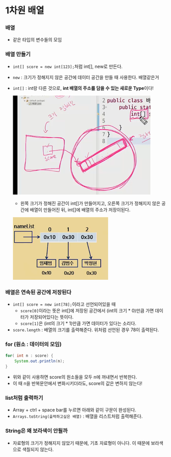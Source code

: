 # 1차원 배열

### 배열

- 같은 타입의 변수들의 모임



### 배열 만들기

- `int[] score = new int[123];`처럼 int[], new로 만든다.

- `new` : 크기가 정해지지 않은 공간에 데이터 공간을 만들 때 사용한다. 배열같은거

- `int[]` : int랑 다른 것으로, **int 배열의 주소를 담을 수 있는 새로운 Type**이다!

  ![image-20220403121129372](1%EC%B0%A8%EC%9B%90%EB%B0%B0%EC%97%B4.assets/image-20220403121129372.png) 

  - 왼쪽 크기가 정해진 공간이 int[]가 만들어지고, 오른쪽 크기가 정해지지 않은 공간에 배열이 만들어진 뒤, int[]에 배열의 주소가 저장이된다.
  
  ![image-20220403133532321](1%EC%B0%A8%EC%9B%90%EB%B0%B0%EC%97%B4.assets/image-20220403133532321.png) 



###  배열은 연속된 공간에 저장된다

- `int[] score = new int[78];`이라고 선언되어있을 때
  - `score[0]`이라는 뜻은 int[]에 저장된 공간에서 (int의 크기 * 0)만큼 가면 데이터가 저장되어있다는 뜻이다.
  - `score[1]`은 (int의 크기 * 1)만큼 가면 데이터가 있다는 소리다.
- `score.length` : 배열의 크기를 출력해준다. 위처럼 선언된 경우 78이 출력된다.



### for (원소 : 데이터의 모임)

```java
for( int n : score) {
    System.out.println(n);
}
```

- 위와 같이 사용하면 score의 원소들을 모두 n에 꺼내면서 반복한다.
- 이 때 n을 반복문안에서 변화시키더라도, score의 값은 변하지 않는다!



### list처럼 출력하기

- Array + ctrl + space bar를 누르면 아래와 같이 구문이 완성된다.
- `Arrays.toString(출력하고싶은 배열)` : 배열을 리스트처럼 출력해준다.



### String은 왜 보라색이 안될까

- 자료형의 크기가 정해지지 않았기 때문에, 기초 자료형이 아니다. 이 때문에 보라색으로 색칠되지 않는다.
